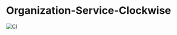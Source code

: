 # Organization-Service-Clockwise

[![CI](https://github.com/mhristev/Organization-Service-Clockwise/actions/workflows/ci.yml/badge.svg)](https://github.com/mhristev/Organization-Service-Clockwise/actions/workflows/ci.yml)